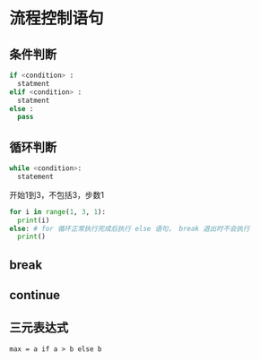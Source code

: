 # 流程控制语句

## 条件判断

```python
if <condition> :
  statment
elif <condition> :
  statment
else :
  pass
```

## 循环判断

```python
while <condition>:
  statement
```

开始1到3，不包括3，步数1

```python
for i in range(1, 3, 1):
  print(i)
else: # for 循环正常执行完成后执行 else 语句， break 退出时不会执行
  print()
```

## break

## continue

## 三元表达式

`max = a if a > b else b`

